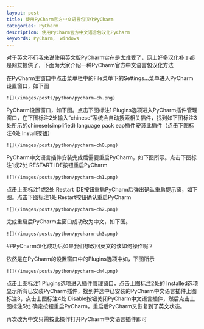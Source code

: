 ```yaml
---
layout: post
title: 使用PyCharm官方中文语言包汉化PyCharm
categories: PyCharm
description: 使用PyCharm官方中文语言包汉化PyCharm
keywords: PyCharm， windows
---
```


对于英文不行我来说使用英文版PyCharm实在是太难受了，网上好多汉化补丁都是网友提供了，下面为大家介绍一种PyCharm官方中文语言包汉化方法

在PyCharm主窗口中点击菜单栏中的File菜单下的Settings...菜单进入PyCharm设置窗口，如下图

	![](/images/posts/python/pycharm-ch.png)

PyCharm设置窗口，如下图。点击下图标注1 Plugins选项进入PyCharm插件管理窗口，在下图标注2处输入“chinese”系统会自动搜索相关插件，找到如下图标注3处所示的chinese(simplified) language pack eap插件安装此插件（点击下图标注4处 Install按钮）

	![](/images/posts/python/pycharm-ch0.png)

PyCharm中文语言插件安装完成后需要重启PyCharm，如下图所示。点击下图标注1或2处 RESTART IDE按钮重启PyCharm

	![](/images/posts/python/pycharm-ch1.png)

点击上图标注1或2处 Restart IDE按钮重启PyCharm后弹出确认重启提示窗，如下图。点击下图标注1处 Restart按钮确认重启PyCharm

	![](/images/posts/python/pycharm-ch2.png)


完成重启后PyCharm主窗口成功改为中文，如下图。

	![](/images/posts/python/pycharm-ch3.png)


##PyCharm汉化成功后如果我们想改回英文的该如何操作呢？

依然是在PyCharm的设置窗口中的Plugins选项中如，下图所示
	
	![](/images/posts/python/pycharm-ch4.png)

点击上图标注1 Plugins选项进入插件管理窗口，点击上图标注2处的 Installed选项显示所有已安装PyCharm插件，找到并选中已安装的PyCharm中文语言插件上图标注3，点击上图标注4处 Disable按钮关闭PyCharm中文语言插件，然后点击上图标注5处 确定按钮重启PyCharm，重启后PyCharm又恢复到了英文状态。

再次改为中文只需按此操作打开PyCharm中文语言插件即可




